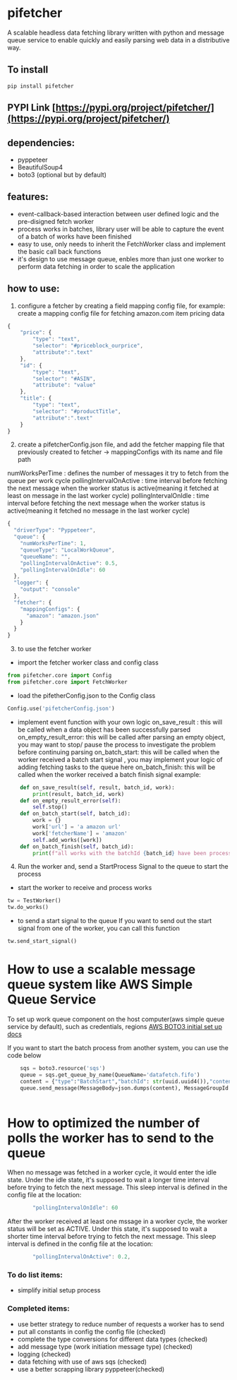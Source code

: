 # pifetcher
A scalable headless data fetching library written with python and message queue service to enable quickly and easily parsing web data in a distributive way.

## To install
```
pip install pifetcher
```

## PYPI Link  [https://pypi.org/project/pifetcher/](https://pypi.org/project/pifetcher/)

## dependencies:
- pyppeteer
- BeautifulSoup4
- boto3 (optional but by default)

## features:

- event-callback-based interaction between user defined logic and the pre-disigned fetch worker
- process works in batches, library user will be able to capture the event of a batch of works have been finished
- easy to use, only needs to inherit the FetchWorker class and implement the basic call back functions
- it's design to use message queue, enbles more than just one worker to perform data fetching in order to scale the application 

## how to use:


1. configure a fetcher by creating a field mapping config file, for example:
create a mapping config file for fetching amazon.com item pricing data

```javascript
{
    "price": {
        "type": "text",
        "selector": "#priceblock_ourprice",
        "attribute":".text"
    },
    "id": {
        "type": "text",
        "selector": "#ASIN",
        "attribute": "value"
    },
    "title": {
        "type": "text",
        "selector": "#productTitle",
        "attribute":".text"
    }
}
```
2. create a pifetcherConfig.json file, and add the fetcher mapping file that previously created to fetcher -> mappingConfigs with its name and file path 

numWorksPerTime : defines the number of messages it try to fetch from the queue per work cycle
pollingIntervalOnActive : time interval before fetching the next message when the worker status is active(meaning it fetched at least on message in the last worker cycle)
pollingIntervalOnIdle : time interval before fetching the next message when the worker status is active(meaning it fetched no message in the last worker cycle)

```javascript
{
  "driverType": "Pyppeteer",
  "queue": {
    "numWorksPerTime": 1,
    "queueType": "LocalWorkQueue",
    "queueName": "",
    "pollingIntervalOnActive": 0.5,
    "pollingIntervalOnIdle": 60
  },
  "logger": {
    "output": "console"
  },
  "fetcher": {
    "mappingConfigs": {
      "amazon": "amazon.json"
    }
  }
}
```
3.  to use the fetcher worker
- import the fetcher worker class and config class 
```python
from pifetcher.core import Config
from pifetcher.core import FetchWorker
```
- load the pifetherConfig.json to the Config class
```python
Config.use('pifetcherConfig.json')
```

- implement event function with your own logic
on_save_result : this will be called when a data object has been successfully parsed
on_empty_result_error: this will be called after parsing an empty object, you may want to stop/ pause the process to investigate the problem before continuing parsing
on_batch_start: this will be called when the worker received a batch start signal , you may implement your logic of adding fetching tasks to the queue here
on_batch_finish: this will be called when the worker received a batch finish signal
example:
```python
    def on_save_result(self, result, batch_id, work):
        print(result, batch_id, work)
    def on_empty_result_error(self):
        self.stop()
    def on_batch_start(self, batch_id):
        work = {}
        work['url'] = 'a amazon url'
        work['fetcherName'] = 'amazon'
        self.add_works([work])
    def on_batch_finish(self, batch_id):
        print(f"all works with the batchId {batch_id} have been processed")
```
4. Run the worker and, send a StartProcess Signal to the queue to start the process

- start the worker to receive and process works

```python
tw = TestWorker()
tw.do_works()
```

- to send a start signal to the queue
If you want to send out the start signal from one of the worker, you can call this function
```python
tw.send_start_signal()
```

# How to use a scalable message queue system like AWS Simple Queue Service

To set up work queue component on the host computer(aws simple queue service by default), such as credentials, regions
[AWS BOTO3 initial set up docs](https://boto3.amazonaws.com/v1/documentation/api/latest/guide/quickstart.html)

If you want to start the batch process from another system, you can use the code below
```python
    sqs = boto3.resource('sqs')
    queue = sqs.get_queue_by_name(QueueName='datafetch.fifo')
    content = {"type":"BatchStart","batchId": str(uuid.uuid4()),"content":{}}
    queue.send_message(MessageBody=json.dumps(content), MessageGroupId = "FetchWork", MessageDeduplicationId = str(time.time()).replace(".",""))
    
``` 


# How to optimized the number of polls the worker has to send to the queue

When no message was fetched in a worker cycle, it would enter the idle state. Under the idle state, it's supposed to wait a longer time interval before trying to fetch the next message. This sleep interval is defined in the config file at the location:
```javascript
        "pollingIntervalOnIdle": 60
```

After the worker received at least one mssage in a worker cycle, the worker status will be set as ACTIVE. Under this state, it's supposed to wait a shorter time interval before trying to fetch the next message. This sleep interval is defined in the config file at the location:
```javascript
        "pollingIntervalOnActive": 0.2,
```


### To do list items:
- simplify initial setup process

### Completed items:
- use better strategy to reduce number of requests a worker has to send
- put all constants in config the config file (checked)
- complete the type conversions for different data types (checked)
- add message type (work initiation message type) (checked)
- logging (checked)
- data fetching with use of aws sqs (checked)
- use a better scrapping library pyppeteer(checked)